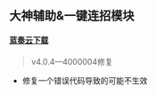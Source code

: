 ## 大神辅助&一键连招模块
#### [蓝奏云下载](https://wwrj.lanzouw.com/i1RcQ2rf92ab)
> v4.0.4—4000004修复
 - 修复一个错误代码导致的可能不生效
